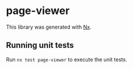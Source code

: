# page-viewer

This library was generated with [Nx](https://nx.dev).

## Running unit tests

Run `nx test page-viewer` to execute the unit tests.
